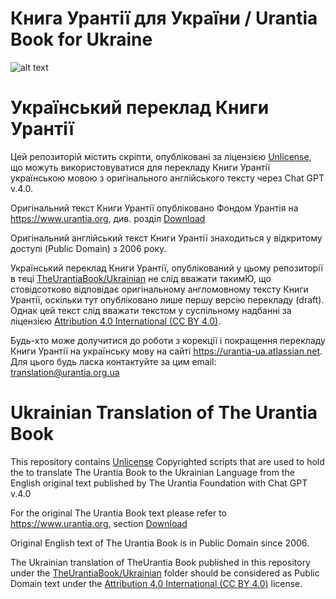 # Книга Урантії для України / Urantia Book for Ukraine

![alt text](https://avatars.githubusercontent.com/u/8962479?s=400&u=c10ade6e3ff453fe8404edfd097a0a1c19d5a075&v=4)

# Український переклад Книги Урантії

Цей репозиторій містить скріпти, опубліковані за ліцензією [Unlicense](http://unlicense.org/), що можуть використовуватися для перекладу Книги Урантії українською мовою з оригінального англійського тексту через Chat GPT v.4.0.

Оригінальний текст Книги Урантії опубліковано Фондом Урантія на https://www.urantia.org, див. розділ [Download](https://www.urantia.org/urantia-book/download-text-urantia-book)

Оригінальний англійський текст Книги Урантії знаходиться у відкритому доступі (Public Domain) з 2006 року.

Український переклад Книги Урантії, опублікований у цьому репозиторії в
теці [TheUrantiaBook/Ukrainian](https://github.com/anton-mir/urantia/tree/main/TheUrantiaBook/Ukrainian) не слід вважати такимЮ, що стовідсотково відповідає оригінальному англомовному тексту Книги Урантії, оскільки тут опубліковано лише першу версію перекладу (draft). Однак цей текст слід вважати текстом у суспільному надбанні за ліцензією [Attribution 4.0 International (CC BY 4.0)](https://creativecommons.org/licenses/by/4.0/deed.uk).

Будь-хто може долучитися до роботи з корекції і покращення перекладу Книги Урантії на українську мову на сайті https://urantia-ua.atlassian.net.
Для цього будь ласка контактуйте за цим email: translation@urantia.org.ua

# Ukrainian Translation of The Urantia Book

This repository contains [Unlicense](http://unlicense.org/) Copyrighted scripts that are used to hold the to translate The Urantia Book to the Ukrainian Language from the English original text published by The Urantia Foundation with Chat GPT v.4.0

For the original The Urantia Book text please refer to https://www.urantia.org,
section [Download](https://www.urantia.org/urantia-book/download-text-urantia-book)

Original English text of The Urantia Book is in Public Domain since 2006.

The Ukrainian translation of TheUrantia Book published in this repository under
the [TheUrantiaBook/Ukrainian](https://github.com/anton-mir/urantia/tree/main/TheUrantiaBook/Ukrainian) folder should be considered as Public Domain text
under the [Attribution 4.0 International (CC BY 4.0)](https://creativecommons.org/licenses/by/4.0/) license.
